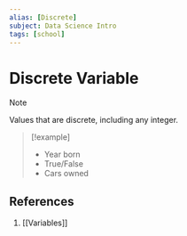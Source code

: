 ```yaml
---
alias: [Discrete]
subject: Data Science Intro
tags: [school]
---
```

# Discrete Variable

> [!note] 
> Values that are discrete, including any integer.

> [!example] 
> - Year born
> - True/False
> - Cars owned

## References
1. [[Variables]]